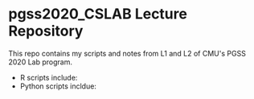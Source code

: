 # pgss2020_CSLAB Lecture Repository

This repo contains my scripts and notes from L1 and L2 of CMU's PGSS 2020 Lab program.
- R scripts include:
- Python scripts incldue:
